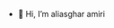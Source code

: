 - 👋 Hi, I’m aliasghar amiri

<!---
aliasghar2009/aliasghar2009 is a ✨ special ✨ repository because its `README.md` (this file) appears on your GitHub profile.
You can click the Preview link to take a look at your changes.
--->
